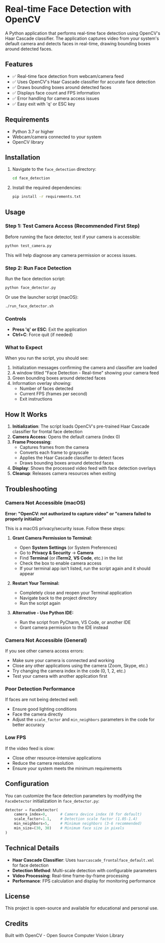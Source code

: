 # Real-time Face Detection with OpenCV

A Python application that performs real-time face detection using OpenCV's Haar Cascade classifier. The application captures video from your system's default camera and detects faces in real-time, drawing bounding boxes around detected faces.

## Features

- ✅ Real-time face detection from webcam/camera feed
- ✅ Uses OpenCV's Haar Cascade classifier for accurate face detection
- ✅ Draws bounding boxes around detected faces
- ✅ Displays face count and FPS information
- ✅ Error handling for camera access issues
- ✅ Easy exit with 'q' or ESC key

## Requirements

- Python 3.7 or higher
- Webcam/camera connected to your system
- OpenCV library

## Installation

1. Navigate to the `face_detection` directory:
   ```bash
   cd face_detection
   ```

2. Install the required dependencies:
   ```bash
   pip install -r requirements.txt
   ```

## Usage

### Step 1: Test Camera Access (Recommended First Step)

Before running the face detector, test if your camera is accessible:

```bash
python test_camera.py
```

This will help diagnose any camera permission or access issues.

### Step 2: Run Face Detection

Run the face detection script:

```bash
python face_detector.py
```

Or use the launcher script (macOS):

```bash
./run_face_detector.sh
```

### Controls

- **Press 'q' or ESC**: Exit the application
- **Ctrl+C**: Force quit (if needed)

### What to Expect

When you run the script, you should see:
1. Initialization messages confirming the camera and classifier are loaded
2. A window titled "Face Detection - Real-time" showing your camera feed
3. Green bounding boxes around detected faces
4. Information overlay showing:
   - Number of faces detected
   - Current FPS (frames per second)
   - Exit instructions

## How It Works

1. **Initialization**: The script loads OpenCV's pre-trained Haar Cascade classifier for frontal face detection
2. **Camera Access**: Opens the default camera (index 0)
3. **Frame Processing**: 
   - Captures frames from the camera
   - Converts each frame to grayscale
   - Applies the Haar Cascade classifier to detect faces
   - Draws bounding boxes around detected faces
4. **Display**: Shows the processed video feed with face detection overlays
5. **Cleanup**: Releases camera resources when exiting

## Troubleshooting

### Camera Not Accessible (macOS)

**Error: "OpenCV: not authorized to capture video" or "camera failed to properly initialize"**

This is a macOS privacy/security issue. Follow these steps:

1. **Grant Camera Permission to Terminal:**
   - Open **System Settings** (or System Preferences)
   - Go to **Privacy & Security** → **Camera**
   - Find **Terminal** (or **iTerm2**, **VS Code**, etc.) in the list
   - Check the box to enable camera access
   - If your terminal app isn't listed, run the script again and it should appear

2. **Restart Your Terminal:**
   - Completely close and reopen your Terminal application
   - Navigate back to the project directory
   - Run the script again

3. **Alternative - Use Python IDE:**
   - Run the script from PyCharm, VS Code, or another IDE
   - Grant camera permission to the IDE instead

### Camera Not Accessible (General)

If you see other camera access errors:
- Make sure your camera is connected and working
- Close any other applications using the camera (Zoom, Skype, etc.)
- Try changing the camera index in the code (0, 1, 2, etc.)
- Test your camera with another application first

### Poor Detection Performance

If faces are not being detected well:
- Ensure good lighting conditions
- Face the camera directly
- Adjust the `scale_factor` and `min_neighbors` parameters in the code for better accuracy

### Low FPS

If the video feed is slow:
- Close other resource-intensive applications
- Reduce the camera resolution
- Ensure your system meets the minimum requirements

## Configuration

You can customize the face detection parameters by modifying the `FaceDetector` initialization in `face_detector.py`:

```python
detector = FaceDetector(
    camera_index=0,      # Camera device index (0 for default)
    scale_factor=1.1,    # Detection scale factor (1.05-1.4)
    min_neighbors=5,     # Minimum neighbors (3-6 recommended)
    min_size=(30, 30)    # Minimum face size in pixels
)
```

## Technical Details

- **Haar Cascade Classifier**: Uses `haarcascade_frontalface_default.xml` for face detection
- **Detection Method**: Multi-scale detection with configurable parameters
- **Video Processing**: Real-time frame-by-frame processing
- **Performance**: FPS calculation and display for monitoring performance

## License

This project is open-source and available for educational and personal use.

## Credits

Built with OpenCV - Open Source Computer Vision Library

